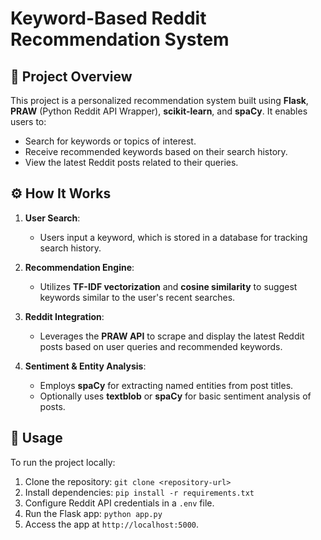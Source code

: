 # Keyword-Based Reddit Recommendation System

## 📘 Project Overview

This project is a personalized recommendation system built using **Flask**, **PRAW** (Python Reddit API Wrapper), **scikit-learn**, and **spaCy**. It enables users to:

- Search for keywords or topics of interest.
- Receive recommended keywords based on their search history.
- View the latest Reddit posts related to their queries.

## ⚙️ How It Works

1. **User Search**:
   - Users input a keyword, which is stored in a database for tracking search history.

2. **Recommendation Engine**:
   - Utilizes **TF-IDF vectorization** and **cosine similarity** to suggest keywords similar to the user's recent searches.

3. **Reddit Integration**:
   - Leverages the **PRAW API** to scrape and display the latest Reddit posts based on user queries and recommended keywords.

4. **Sentiment & Entity Analysis**:
   - Employs **spaCy** for extracting named entities from post titles.
   - Optionally uses **textblob** or **spaCy** for basic sentiment analysis of posts.

## 🚀 Usage

To run the project locally:
1. Clone the repository: `git clone <repository-url>`
2. Install dependencies: `pip install -r requirements.txt`
3. Configure Reddit API credentials in a `.env` file.
4. Run the Flask app: `python app.py`
5. Access the app at `http://localhost:5000`.
